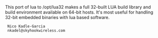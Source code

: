 This port of lua to /opt/lua32 makes a full 32-built LUA build library
and build environment available on 64-bit hosts. It's most useful for
handling 32-bit embedded binaries with lua based software.

	 Nico Kadle-Garcia
	 nkadel@skyhookwireless.com
